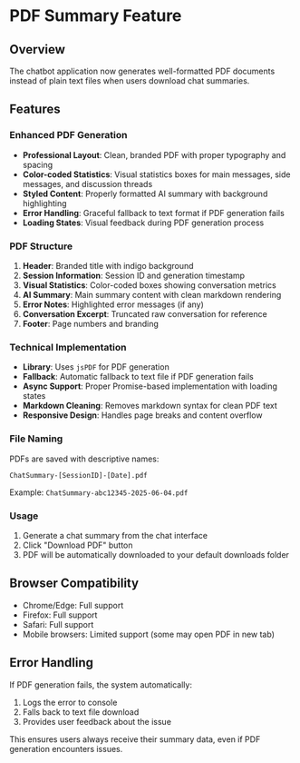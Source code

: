 # PDF Summary Feature

## Overview
The chatbot application now generates well-formatted PDF documents instead of plain text files when users download chat summaries.

## Features

### Enhanced PDF Generation
- **Professional Layout**: Clean, branded PDF with proper typography and spacing
- **Color-coded Statistics**: Visual statistics boxes for main messages, side messages, and discussion threads
- **Styled Content**: Properly formatted AI summary with background highlighting
- **Error Handling**: Graceful fallback to text format if PDF generation fails
- **Loading States**: Visual feedback during PDF generation process

### PDF Structure
1. **Header**: Branded title with indigo background
2. **Session Information**: Session ID and generation timestamp
3. **Visual Statistics**: Color-coded boxes showing conversation metrics
4. **AI Summary**: Main summary content with clean markdown rendering
5. **Error Notes**: Highlighted error messages (if any)
6. **Conversation Excerpt**: Truncated raw conversation for reference
7. **Footer**: Page numbers and branding

### Technical Implementation
- **Library**: Uses `jsPDF` for PDF generation
- **Fallback**: Automatic fallback to text file if PDF generation fails
- **Async Support**: Proper Promise-based implementation with loading states
- **Markdown Cleaning**: Removes markdown syntax for clean PDF text
- **Responsive Design**: Handles page breaks and content overflow

### File Naming
PDFs are saved with descriptive names:
```
ChatSummary-[SessionID]-[Date].pdf
```
Example: `ChatSummary-abc12345-2025-06-04.pdf`

### Usage
1. Generate a chat summary from the chat interface
2. Click "Download PDF" button
3. PDF will be automatically downloaded to your default downloads folder

## Browser Compatibility
- Chrome/Edge: Full support
- Firefox: Full support
- Safari: Full support
- Mobile browsers: Limited support (some may open PDF in new tab)

## Error Handling
If PDF generation fails, the system automatically:
1. Logs the error to console
2. Falls back to text file download
3. Provides user feedback about the issue

This ensures users always receive their summary data, even if PDF generation encounters issues.
